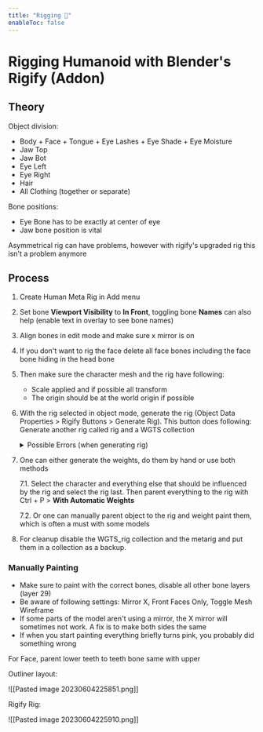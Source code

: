 ```yaml
---
title: "Rigging 🦴"
enableToc: false
---
```


# Rigging Humanoid with Blender's Rigify (Addon)

## Theory
Object division:
- Body + Face + Tongue + Eye Lashes + Eye Shade + Eye Moisture
- Jaw Top
- Jaw Bot
- Eye Left
- Eye Right
- Hair
- All Clothing (together or separate)

Bone positions:
- Eye Bone has to be exactly at center of eye
- Jaw bone position is vital

Asymmetrical rig can have problems, however with rigify's upgraded rig this isn't a problem anymore

## Process
1. Create Human Meta Rig in Add menu
2. Set bone **Viewport Visibility** to **In Front**, toggling bone **Names** can also help (enable text in overlay to see bone names)
3. Align bones in edit mode and make sure x mirror is on
4. If you don't want to rig the face delete all face bones including the face bone hiding in the head bone
5. Then make sure the character mesh and the rig have following: 
   - Scale applied and if possible all transform
   - The origin should be at the world origin if possible
6. With the rig selected in object mode, generate the rig (Object Data Properties > Rigify Buttons > Generate Rig). This button does following: Generate another rig called rig and a WGTS collection
    <details>
    <summary>Possible Errors (when generating rig)</summary>

    ```
    Bone spine disjoint:
    Some bone heads and tails have to overlap, so they where probably moved away from each other when aligning the rig. 
    Make them overlap again by using Snap to Cursor
    ```
    ```
    ORG-nose not found:
    Not all face bones where deleted
    ```
    ```
    Armature transforms incorrect:
    Apply transforms before generating rig 
    ```
    </details>
7. One can either generate the weights, do them by hand or use both methods

    7.1. Select the character and everything else that should be influenced by the rig and select the rig last. Then parent everything to the rig with Ctrl + P > **With Automatic Weights**

      7.2. Or one can manually parent object to the rig and weight paint them, which is often a must with some models
8. For cleanup disable the WGTS_rig collection and the metarig and put them in a collection as a backup.

### Manually Painting
- Make sure to paint with the correct bones, disable all other bone layers (layer 29)
- Be aware of following settings: Mirror X, Front Faces Only, Toggle Mesh Wireframe
- If some parts of the model aren't using a mirror, the X mirror will sometimes not work. A fix is to make both sides the same
- If when you start painting everything briefly turns pink, you probably did something wrong

For Face, parent lower teeth to teeth bone same with upper

Outliner layout:

![[Pasted image 20230604225851.png]]

Rigify Rig:

![[Pasted image 20230604225910.png]]

